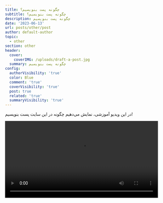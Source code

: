 ```yaml
---
title: چگونه پست بنویسیم؟
subtitle: چگونه پست بنویسیم؟
description: چگونه پست بنویسیم
date: '2023-06-13'
url: posts/other/post
author: default-author
topic:
  - other
section: other
header:
  cover:
    coverIMG: /uploads/draft-a-post.jpg
  summary: چگونه پست بنویسیم
config:
  authorVisibility: 'true'
  color: Blue
  comment: 'true'
  coverVisibility: 'true'
  post: true
  related: 'true'
  summaryVisibility: 'true'
---
```

در این ویدیو آموزشی، نمایش می‌دهیم چگونه در این سایت پست بنویسیم!

<video width="100%" controls>

<source src="https://github-production-user-asset-6210df.s3.amazonaws.com/64494086/245747733-424f2213-ef7d-4d70-b0c5-0736f9ee3d51.mp4" type="video/mp4">

</video>
